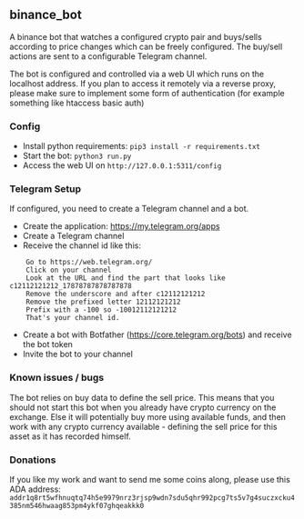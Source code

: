 ## binance_bot
A binance bot that watches a configured crypto pair and buys/sells according to price changes which can be freely
configured. The buy/sell actions are sent to a configurable Telegram channel.

The bot is configured and controlled via a web UI which runs on the localhost address. If you plan to access it remotely
via a reverse proxy, please make sure to implement some form of authentication (for example something like htaccess basic
auth)

### Config
* Install python requirements: ``pip3 install -r requirements.txt``
* Start the bot: ```python3 run.py```
* Access the web UI on ``http://127.0.0.1:5311/config``

### Telegram Setup
If configured, you need to create a Telegram channel and a bot.

* Create the application: https://my.telegram.org/apps
* Create a Telegram channel
* Receive the channel id like this:
````
    Go to https://web.telegram.org/
    Click on your channel
    Look at the URL and find the part that looks like c12112121212_17878787878787878
    Remove the underscore and after c12112121212
    Remove the prefixed letter 12112121212
    Prefix with a -100 so -10012112121212
    That's your channel id.
````
* Create a bot with Botfather (https://core.telegram.org/bots) and receive the bot token
* Invite the bot to your channel

### Known issues / bugs
The bot relies on buy data to define the sell price. This means that you should not start this bot when you already have
crypto currency on the exchange. Else it will potentially buy more using available funds, and then work with any
crypto currency available - defining the sell price for this asset as it has recorded himself.

### Donations
If you like my work and want to send me some coins along, please use this ADA address:
``addr1q8rt5wfhnuqtq74h5e9979nrz3rjsp9wdn7sdu5qhr992pcg7ts5v7g4suczxcku4385nm546hwaag853pm4ykf07ghqeakkk0``
